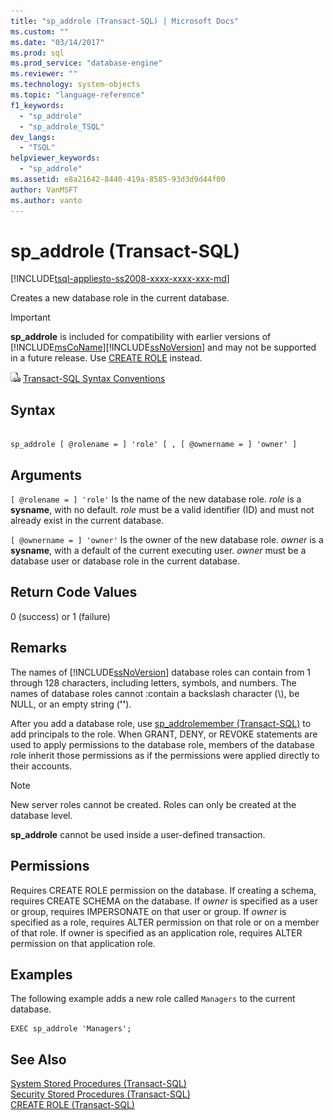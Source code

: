 ```yaml
---
title: "sp_addrole (Transact-SQL) | Microsoft Docs"
ms.custom: ""
ms.date: "03/14/2017"
ms.prod: sql
ms.prod_service: "database-engine"
ms.reviewer: ""
ms.technology: system-objects
ms.topic: "language-reference"
f1_keywords: 
  - "sp_addrole"
  - "sp_addrole_TSQL"
dev_langs: 
  - "TSQL"
helpviewer_keywords: 
  - "sp_addrole"
ms.assetid: e8a21642-8440-419a-8585-93d3d9d44f00
author: VanMSFT
ms.author: vanto
---
```

# sp_addrole (Transact-SQL)
[!INCLUDE[tsql-appliesto-ss2008-xxxx-xxxx-xxx-md](../../includes/tsql-appliesto-ss2008-xxxx-xxxx-xxx-md.md)]

  Creates a new database role in the current database.  
  
> [!IMPORTANT]
>  **sp_addrole** is included for compatibility with earlier versions of [!INCLUDE[msCoName](../../includes/msconame-md.md)][!INCLUDE[ssNoVersion](../../includes/ssnoversion-md.md)] and may not be supported in a future release. Use [CREATE ROLE](../../t-sql/statements/create-role-transact-sql.md) instead.  
  
 ![Topic link icon](../../database-engine/configure-windows/media/topic-link.gif "Topic link icon") [Transact-SQL Syntax Conventions](../../t-sql/language-elements/transact-sql-syntax-conventions-transact-sql.md)  
  
## Syntax  
  
```  
  
sp_addrole [ @rolename = ] 'role' [ , [ @ownername = ] 'owner' ]   
```  
  
## Arguments  
`[ @rolename = ] 'role'`
 Is the name of the new database role. *role* is a **sysname**, with no default. *role* must be a valid identifier (ID) and must not already exist in the current database.  
  
`[ @ownername = ] 'owner'`
 Is the owner of the new database role. *owner* is a **sysname**, with a default of the current executing user. *owner* must be a database user or database role in the current database.  
  
## Return Code Values  
 0 (success) or 1 (failure)  
  
## Remarks  
 The names of [!INCLUDE[ssNoVersion](../../includes/ssnoversion-md.md)] database roles can contain from 1 through 128 characters, including letters, symbols, and numbers. The names of database roles cannot :contain a backslash character (\\), be NULL, or an empty string (**''**).  
  
 After you add a database role, use [sp_addrolemember &#40;Transact-SQL&#41;](../../relational-databases/system-stored-procedures/sp-addrolemember-transact-sql.md) to add principals to the role. When GRANT, DENY, or REVOKE statements are used to apply permissions to the database role, members of the database role inherit those permissions as if the permissions were applied directly to their accounts.  
  
> [!NOTE]  
>  New server roles cannot be created. Roles can only be created at the database level.  
  
 **sp_addrole** cannot be used inside a user-defined transaction.  
  
## Permissions  
 Requires CREATE ROLE permission on the database. If creating a schema, requires CREATE SCHEMA on the database. If *owner* is specified as a user or group, requires IMPERSONATE on that user or group. If *owner* is specified as a role, requires ALTER permission on that role or on a member of that role. If owner is specified as an application role, requires ALTER permission on that application role.  
  
## Examples  
 The following example adds a new role called `Managers` to the current database.  
  
```  
EXEC sp_addrole 'Managers';  
```  
  
## See Also  
 [System Stored Procedures &#40;Transact-SQL&#41;](../../relational-databases/system-stored-procedures/system-stored-procedures-transact-sql.md)   
 [Security Stored Procedures &#40;Transact-SQL&#41;](../../relational-databases/system-stored-procedures/security-stored-procedures-transact-sql.md)   
 [CREATE ROLE &#40;Transact-SQL&#41;](../../t-sql/statements/create-role-transact-sql.md)  
  
  
